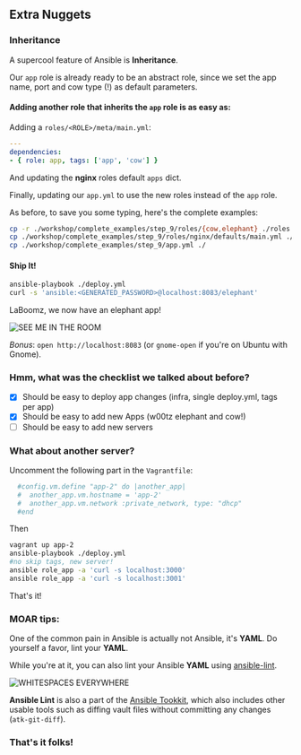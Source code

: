 ## Extra Nuggets

### Inheritance

A supercool feature of Ansible is **Inheritance**.

Our `app` role is already ready to be an abstract role, since we set the app name, port and cow type (!) as default parameters.

#### Adding another role that inherits the `app` role is as easy as:

Adding a `roles/<ROLE>/meta/main.yml`:

```yaml
---
dependencies:
- { role: app, tags: ['app', 'cow'] }
```

And updating the **nginx** roles default `apps` dict.

Finally, updating our `app.yml` to use the new roles instead of the `app` role.

As before, to save you some typing, here's the complete examples:

```sh
cp -r ./workshop/complete_examples/step_9/roles/{cow,elephant} ./roles
cp ./workshop/complete_examples/step_9/roles/nginx/defaults/main.yml ./roles/nginx/defaults/main.yml
cp ./workshop/complete_examples/step_9/app.yml ./
```

#### Ship It!

```sh
ansible-playbook ./deploy.yml
curl -s 'ansible:<GENERATED_PASSWORD>@localhost:8083/elephant'
```

LaBoomz, we now have an elephant app!

![SEE ME IN THE ROOM](https://i.imgflip.com/ye9h7.jpg)

_Bonus_: `open http://localhost:8083` (or `gnome-open` if you're on Ubuntu with Gnome).

### Hmm, what was the checklist we talked about before?

- [x] Should be easy to deploy app changes (infra, single deploy.yml, tags per app)
- [x] Should be easy to add new Apps (w00tz elephant and cow!)
- [ ] Should be easy to add new servers

### What about another server?

Uncomment the following part in the `Vagrantfile`:

```ruby
  #config.vm.define "app-2" do |another_app|
  #  another_app.vm.hostname = 'app-2'
  #  another_app.vm.network :private_network, type: "dhcp"
  #end
```

Then

```sh
vagrant up app-2
ansible-playbook ./deploy.yml
#no skip tags, new server!
ansible role_app -a 'curl -s localhost:3000'
ansible role_app -a 'curl -s localhost:3001'
```

That's it!

### MOAR tips:

One of the common pain in Ansible is actually not Ansible, it's **YAML**.
Do yourself a favor, lint your **YAML**.

While you're at it, you can also lint your Ansible **YAML** using [ansible-lint](https://github.com/willthames/ansible-lint).

![WHITESPACES EVERYWHERE](https://i.imgflip.com/ye9b3.jpg)

**Ansible Lint** is also a part of the [Ansible Tookkit](https://github.com/dellis23/ansible-toolkit), which also includes other usable tools such as diffing vault files without committing any changes (`atk-git-diff`).

### That's it folks!
